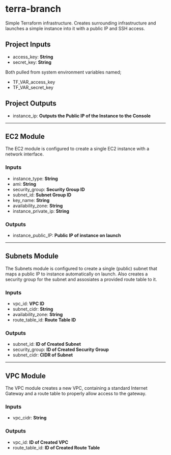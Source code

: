# terra-branch

Simple Terraform infrastructure. Creates surrounding infrastructure and launches a simple instance into it with a public IP and SSH access.

## Project Inputs

- access_key: **String**
- secret_key: **String**

Both pulled from system environment variables named;

- TF_VAR_access_key
- TF_VAR_secret_key

## Project Outputs

- instance_ip: **Outputs the Public IP of the Instance to the Console**

***

## EC2 Module

The EC2 module is configured to create a single EC2 instance with a network interface.
### Inputs

- instance_type: **String**
- ami: **String**
- security_group: **Security Group ID**
- subnet_id: **Subnet Group ID**
- key_name: **String**
- availability_zone: **String**
- instance_private_ip: **String**

### Outputs

- instance_public_IP: **Public IP of instance on launch**

***

## Subnets Module

The Subnets module is configured to create a single (public) subnet that maps a public IP to instance automatically on launch.
Also creates a security group for the subnet and assosiates a provided route table to it.
### Inputs

- vpc_id: **VPC ID**
- subnet_cidr: **String**
- availability_zone: **String**
- route_table_id: **Route Table ID**

### Outputs

- subnet_id: **ID of Created Subnet**
- security_group: **ID of Created Security Group**
- subnet_cidr: **CIDR of Subnet**

***

## VPC Module

The VPC module creates a new VPC, containing a standard Internet Gateway and a route table to properly allow access to the gateway.
### Inputs

- vpc_cidr: **String**

### Outputs

- vpc_id: **ID of Created VPC**
- route_table_id: **ID of Created Route Table**
